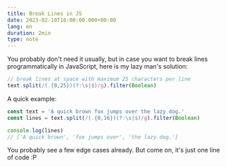 ```yaml
---
title: Break Lines in JS
date: 2023-02-10T16:00:00.000+00:00
lang: en
duration: 2min
type: note
---
```


You probably don't need it usually, but in case you want to break lines programmatically in JavaScript, here is my lazy man's solution:

<!-- eslint-skip -->

```js
// break lines at space with maximum 25 characters per line
text.split(/(.{0,25})(?:\s|$)/g).filter(Boolean)
```

A quick example:

```js
const text = 'A quick brown fox jumps over the lazy dog.'
const lines = text.split(/(.{0,16})(?:\s|$)/g).filter(Boolean)

console.log(lines)
// ['A quick brown', 'fox jumps over', 'the lazy dog.']
```

You probably see a few edge cases already. But come on, it's just one line of code :P
